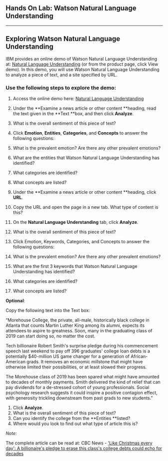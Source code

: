 ## Hands On Lab: Watson Natural Language Understanding

*****

## Exploring Watson Natural Language Understanding

IBM provides an online demo of Watson Natural Language Understanding at:
[Natural Language
Understanding](https://natural-language-understanding-demo.ng.bluemix.net/?cm_mc_uid=18442949964915524319331&cm_mc_sid_50200000=74191171558544547364&cm_mc_sid_52640000=30192751558544547371)
(or from the product page, click View demo).  In this demo, you will use Watson
Natural Language Understanding to analyze a piece of text, and a site specified
by URL.

### Use the following steps to explore the demo:

1.  Access the online demo here: [Natural Language
Understanding](https://natural-language-understanding-demo.ng.bluemix.net/?cm_mc_uid=18442949964915524319331&cm_mc_sid_50200000=74191171558544547364&cm_mc_sid_52640000=30192751558544547371)
1.  Under the **Examine a news article or other content **heading, read the text
given in the **Text **box, and then click **Analyze**.
1.  What is the overall sentiment of this piece of text?
1.  Click **Emotion**, **Entities**, **Categories**, and **Concepts** to answer the
following questions:
1.  What is the prevalent emotion? Are there any other prevalent emotions? 
1.  What are the entities that Watson Natural Language Understanding has identified?

1.  What categories are identified? 
1.  What concepts are listed?
1.  Under the **Examine a news article or other content **heading, click **URL**.
1.  Copy the URL and open the page in a new tab. What type of content is this?
1.  On the **Natural Language Understanding** tab, click **Analyze**. 
1.  What is the overall sentiment of this piece of text?
1.  Click Emotion, Keywords, Categories, and Concepts to answer the following
questions:
1.  What is the prevalent emotion? Are there any other prevalent emotions?
1.  What are the first 3 keywords that Watson Natural Language Understanding has
identified?  
1.  What categories are identified? 
1.  What concepts are listed? 

**Optional**:

Copy the following text into the Text box:

“Morehouse College, the private, all-male, historically black college in Atlanta
that counts Martin Luther King among its alumni, expects its attendees to aspire
to greatness. Soon, many in the graduating class of 2019 can start doing so, no
matter the cost.

Tech billionaire Robert Smith's surprise pledge during his commencement speech
last weekend to pay off 396 graduates' college loan debts is a potentially
$40-million US game changer for a generation of African-American grads. It
removes an economic millstone that might have otherwise limited their
possibilities, or at least slowed their progress.

The Morehouse class of 2019 has been spared what might have amounted to decades
of monthly payments. Smith delivered the kind of relief that can pay dividends
for a de-stressed cohort of young professionals. Social psychology research
suggests it could inspire a positive contagion effect, with generosity trickling
downstream from past grads to new students.”

1.  Click **Analyze**.
1.  What is the overall sentiment of this piece of text?
1.  Can you identify the college from the **Entities **listed?
1.  Where would you look to find out what type of article this is?



*Note:*

The complete article can be read at: CBC News - ['Like Christmas every day': A
billionaire's pledge to erase this class's college debts could echo for
decades](https://www.cbc.ca/news/world/billionaire-morehouse-college-pay-it-forward-student-debt-1.5142866)



